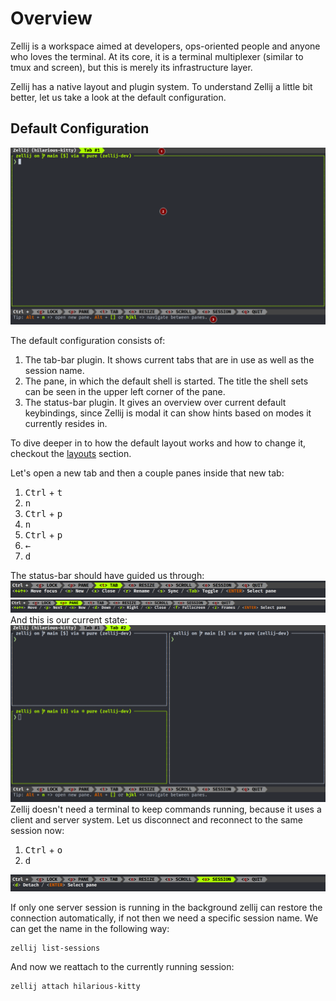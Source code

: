 # Overview

Zellij is a workspace aimed at developers, ops-oriented people and
anyone who loves the terminal.
At its core, it is a terminal multiplexer (similar to tmux and screen),
but this is merely its infrastructure layer.

Zellij has a native layout and plugin system.
To understand Zellij a little bit better, let us take a look at
the default configuration.

## Default Configuration
![Default layout](img/overview-default-legend.png)

The default configuration consists of:
1. The tab-bar plugin. It shows current tabs that are in use as well as the session name.
2. The pane, in which the default shell is started.
The title the shell sets can be seen in the upper left corner of the pane.
3. The status-bar plugin. It gives an overview over current default keybindings,
since Zellij is modal it can show hints based on modes it currently resides in.

To dive deeper in to how the default layout works and how to change it, checkout the [layouts](layouts.md) section.

Let's open a new tab and then a couple panes inside that new tab:
1. <kbd>Ctrl</kbd> + <kbd>t</kbd>
2. <kbd>n</kbd>
3. <kbd>Ctrl</kbd> + <kbd>p</kbd>
4. <kbd>n</kbd>
5. <kbd>Ctrl</kbd> + <kbd>p</kbd>
6. <kbd>←</kbd>
7. <kbd>d</kbd>

The status-bar should have guided us through:
![Status tab 1](img/overview-status-tab-1.png)
![Status tab 2](img/overview-status-tab-2.png)
And this is our current state:
![Default state 1](img/overview-default-1.png)
Zellij doesn't need a terminal to keep commands running, because it uses a client
and server system. Let us disconnect and reconnect to the same session now:

1. <kbd>Ctrl</kbd> + <kbd>o</kbd>
2. <kbd>d</kbd>

![Status tab 3](img/overview-status-tab-3.png)

If only one server session is running in the background zellij can restore the
connection automatically, if not then we need a specific session name.
We can get the name in the following way:
```
zellij list-sessions
```
And now we reattach to the currently running session:
```
zellij attach hilarious-kitty
```
